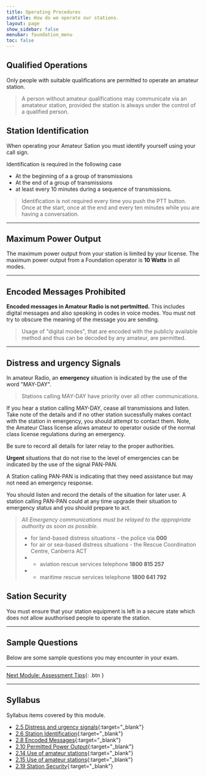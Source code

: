```yaml
---
title: Operating Procedures
subtitle: How do we operate our stations.
layout: page
show_sidebar: false
menubar: foundation_menu
toc: false
---
```


## Qualified Operations

Only people with suitable qualifications are permitted to operate an amateur station.

>A person without amateur qualifications may communicate via an amatateur station, provided the station is always under the control of a qualified person.

## Station Identification

When operating your Amateur Sation you must identify yourself using your call sign.

Identification is required in the following case

- At the beginning of a a group of transmissions
- At the end of a group of transmissions
- at least every 10 minutes during a sequence of transmissions.

>Identification is not required every time you push the PTT button. Once at the start, once at the end and every ten minutes while you are having a conversation.

---

## Maximum Power Output

The maximum power output from your station is limited by your license. The maximum power output from a Foundation operator is **10 Watts** in all modes.

---

## Encoded Messages Prohibited

**Encoded messages in Amateur Radio is not pertmitted.** This includes digital messages and also speaking in codes in voice modes. You must not try to obscure the meaning of the message you are sending.

>Usage of "digital modes", that are encoded with the publicly available method and thus can be decoded by any amateur, are permitted.

---

## Distress and urgency Signals

In amateur Radio, an **emergency** situation is indicated by the use of the word "MAY-DAY".

>Stations calling MAY-DAY have priority over all other communications.

If you hear a station calling MAY-DAY, cease all transmissions and listen. Take note of the details and if no other station sucessfully makes contact with the station in emergency, you should attempt to contact them. Note, the Amateur Class license allows amateur to operator ouside of the normal class license regulations during an emergency.

Be sure to record all details for later relay to the proper authorities.

**Urgent** situations that do not rise to the level of emergencies can be indicated by the use of the signal PAN-PAN.

A Station calling PAN-PAN is indicating that they need assistance but may not need an emergency response.

You should listen and record the details of the situation for later user. A station calling PAN-PAN could at any time upgrade their situation to emergency status and you should prepare to act.

>*All Emergency communications must be relayed to the appropriate authority as soon as possible.*  
>
>- for land-based distress situations - the police via **000**
>- for air or sea-based distress situations - the Rescue Coordination Centre, Canberra ACT
>- - aviation rescue services telephone **1800 815 257**
>- - maritime rescue services telephone **1800 641 792**

## Sation Security

You must ensure that your station equipment is left in a secure state which does not allow auuthorised people to operate the station.

---

## Sample Questions

Below are some sample questions you may encounter in your exam.

---

[Next Module: Assessment Tips](../assessment_tips){: .btn }

---

## Syllabus

Syllabus items covered by this module.

- [2.5 Distress and urgency signals](../../syllabus/){:target="_blank"}
- [2.6 Station Identification](../../syllabus/){:target="_blank"}
- [2.8 Encoded Messages](../../syllabus/){:target="_blank"}
- [2.10 Permitted Power Output](../../syllabus/){:target="_blank"}
- [2.14 Use of amateur stations](../../syllabus/){:target="_blank"}
- [2.15 Use of amateur stations](../../syllabus/){:target="_blank"}
- [2.19 Station Security](../../syllabus/){:target="_blank"}
